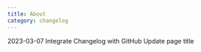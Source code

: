 ```yaml
---
title: About
category: changelog
---
```

2023-03-07
Integrate Changelog with GitHub
Update page title
